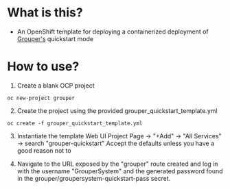 # What is this?
- An OpenShift template for deploying a containerized deployment of [Grouper's](https://incommon.org/software/grouper/#:~:text=Software%3A%20An%20enterprise%20group%20and,as%20a%20person's%20role%20changes.) quickstart mode


# How to use?
1) Create a blank OCP project
```
oc new-project grouper
```

2) Create the project using the provided grouper_quickstart_template.yml
```
oc create -f grouper_quickstart_template.yml
```

3) Instantiate the template
Web UI
Project Page -> "+Add" -> "All Services" -> search "grouper-quickstart"
Accept the defaults unless you have a good reason not to

4) Navigate to the URL exposed by the "grouper" route created and log in with the username "GrouperSystem" and the generated password found in the grouper/groupersystem-quickstart-pass secret.

